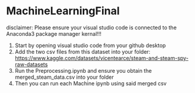 # MachineLearningFinal

disclaimer: Please ensure your visual studio code is connected to the Anaconda3 package manager kernal!!!

1. Start by opening visual studio code from your github desktop
2. Add the two csv files from this dataset into your folder:
      https://www.kaggle.com/datasets/vicentearce/steam-and-steam-spy-raw-datasets
3. Run the Preprocessing.ipynb and ensure you obtain the merged_steam_data.csv into your folder
4. Then you can run each Machine ipynb using said merged csv

